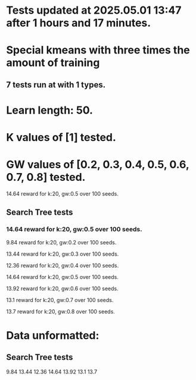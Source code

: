 # Tests updated at 2025.05.01 13:47 after 1 hours and 17 minutes.
# Special kmeans with three times the amount of training
## 7 tests run at with 1 types.
# Learn length: 50.
# K values of [1] tested.
# GW values of [0.2, 0.3, 0.4, 0.5, 0.6, 0.7, 0.8] tested.

14.64 reward for k:20, gw:0.5 over 100 seeds.


## Search Tree tests
### 14.64 reward for k:20, gw:0.5 over 100 seeds.

9.84 reward for k:20, gw:0.2 over 100 seeds.

13.44 reward for k:20, gw:0.3 over 100 seeds.

12.36 reward for k:20, gw:0.4 over 100 seeds.

14.64 reward for k:20, gw:0.5 over 100 seeds.

13.92 reward for k:20, gw:0.6 over 100 seeds.

13.1 reward for k:20, gw:0.7 over 100 seeds.

13.7 reward for k:20, gw:0.8 over 100 seeds.


# Data unformatted:



## Search Tree tests
9.84
13.44
12.36
14.64
13.92
13.1
13.7
